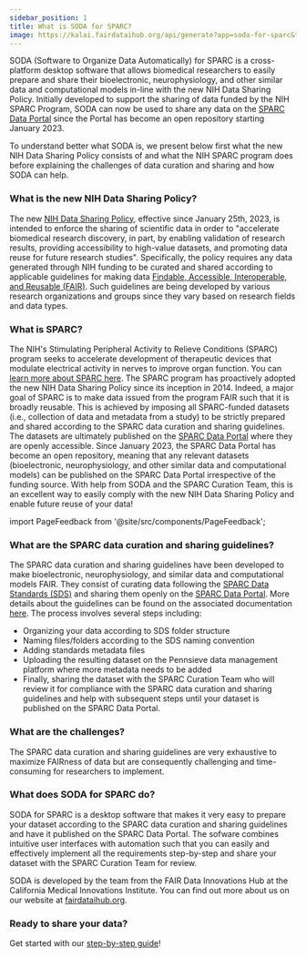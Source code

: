 ```yaml
---
sidebar_position: 1
title: What is SODA for SPARC?
image: https://kalai.fairdataihub.org/api/generate?app=soda-for-sparc&title=What%20is%20SODA%20for%20SPARC%3F&description=SODA%20(Software%20to%20Organize%20Data%20Automatically)%20for%20SPARC%20is%20a%20cross-platform%20desktop%20software%20that%20allows%20SPARC-funded%20researchers%20to%20easily%20comply%20with%20the%20FAIR%20SPARC%20Data%20curation%20and%20sharing%20guidelines.
---
```


SODA (Software to Organize Data Automatically) for SPARC is a cross-platform desktop software that allows biomedical researchers to easily prepare and share their bioelectronic,
neurophysiology, and other similar data and computational models in-line with the new NIH Data Sharing Policy. Initially developed to support the sharing of data funded by the NIH SPARC Program, SODA can now be used to share any data on the [SPARC Data Portal](https://sparc.science/) since the Portal has become an open repository starting January 2023.

To understand better what SODA is, we present below first what the new NIH Data Sharing Policy consists of and what the NIH SPARC program does before explaining the challenges of data curation and sharing and how SODA can help.

### What is the new NIH Data Sharing Policy?

The new [NIH Data Sharing Policy](https://sharing.nih.gov/data-management-and-sharing-policy/about-data-management-and-sharing-policies/data-management-and-sharing-policy-overview), effective since January 25th, 2023, is intended to enforce the sharing of scientific data in order to "accelerate biomedical research discovery, in part, by enabling validation of research results, providing accessibility to high-value datasets, and promoting data reuse for future research studies". Specifically, the policy requires any data generated through NIH funding to be curated and shared according to applicable guidelines for making data [Findable, Accessible, Interoperable, and Reusable (FAIR)](https://doi.org/10.1038/sdata.2016.18). Such guidelines are being developed by various research organizations and groups since they vary based on research fields and data types.

### What is SPARC?

The NIH's Stimulating Peripheral Activity to Relieve Conditions (SPARC) program seeks to accelerate development of therapeutic devices that modulate electrical activity in nerves to improve organ function. You can [learn more about SPARC here](https://commonfund.nih.gov/sparc). The SPARC program has proactively adopted the new NIH Data Sharing Policy since its inception in 2014. Indeed, a major goal of SPARC is to make data issued from the program FAIR such that it is broadly reusable. This is achieved by imposing all SPARC-funded datasets (i.e., collection of data and metadata from a study) to be strictly prepared and shared according to the SPARC data curation and sharing guidelines. The datasets are ultimately published on the [SPARC Data Portal](https://sparc.science/) where they are openly accessible. Since January 2023, the SPARC Data Portal has become an open repository, meaning that any relevant datasets (bioelectronic,
neurophysiology, and other similar data and computational models) can be published on the SPARC Data Portal irrespective of the funding source. With help from SODA and the SPARC Curation Team, this is an excellent way to easily comply with the new NIH Data Sharing Policy and enable future reuse of your data!

import PageFeedback from '@site/src/components/PageFeedback';

### What are the SPARC data curation and sharing guidelines?

The SPARC data curation and sharing guidelines have been developed to make bioelectronic,
neurophysiology, and similar data and computational models FAIR. They consist of curating data following the [SPARC Data Standards (SDS)](https://doi.org/10.1101/2021.02.10.430563) and sharing them openly on the [SPARC Data Portal](https://sparc.science/). More details about the guidelines can be found on the associated documentation [here](https://docs.sparc.science/docs/data-submission-walkthrough). The process involves several steps including:

- Organizing your data according to SDS folder structure
- Naming files/folders according to the SDS naming convention
- Adding standards metadata files
- Uploading the resulting dataset on the Pennsieve data management platform where more metadata needs to be added
- Finally, sharing the dataset with the SPARC Curation Team who will review it for compliance with the SPARC data curation and sharing guidelines and help with subsequent steps until your dataset is published on the SPARC Data Portal.

### What are the challenges?

The SPARC data curation and sharing guidelines are very exhaustive to maximize FAIRness of data but are consequently challenging and time-consuming for researchers to implement.

### What does SODA for SPARC do?

SODA for SPARC is a desktop software that makes it very easy to prepare your dataset according to the SPARC data curation and sharing guidelines and have it published on the SPARC Data Portal. The sofware combines intuitive user interfaces with automation such that you can easily and effectively implement all the requirements step-by-step and share your dataset with the SPARC Curation Team for review.

SODA is developed by the team from the FAIR Data Innovations Hub at the California Medical Innovations Institute. You can find out more about us on our website at [fairdataihub.org](https://fairdataihub.org/).

### Ready to share your data?

Get started with our [step-by-step guide](./getting-started/organize-and-submit-sparc-datasets-with-soda)!

<PageFeedback />
